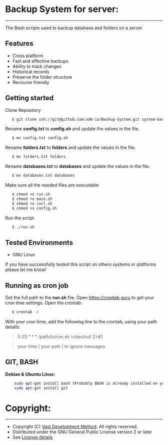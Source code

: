 # Backup System for server:
---------------------
The Bash scripts used to backup database and folders on a server

## Features

* Cross platform
* Fast and effective backups
* Ability to track changes
* Historical records
* Preserve the folder structure
* Recourse friendly

## Getting started

Clone Repository

```bash
   $ git clone ssh://git@github.com:vdm-io/Backup-System.git system-backup
```

Rename __config.txt__ to __config.sh__ and update the values in the file.

```bash
   $ mv config.txt config.sh
```

Rename __folders.txt__ to __folders__ and update the values in the file.

```bash
   $ mv folders.txt folders
```

Rename __databases.txt__ to __databases__ and update the values in the file.

```bash
   $ mv databases.txt databases
```

Make sure all the needed files are executable

```bash
   $ chmod +x run.sh
   $ chmod +x main.sh
   $ chmod +x incl.sh
   $ chmod +x config.sh
```

Run the script

```bash
   $ ./run.sh
```

## Tested Environments

* GNU Linux

If you have successfully tested this script on others systems or platforms please let me know!

## Running as cron job
Get the full path to the __run.sh__ file. Open https://crontab.guru to get your cron time settings. Open the crontab:
```bash
   $ crontab -e
```
With your cron time, add the following line to the crontab, using your path details:
> 5 03 * * * /path/to/run.sh >/dev/null 2>&1

> your time |  your path    | to ignore messages
   
## GIT, BASH

**Debian & Ubuntu Linux:**
```bash
    sudo apt-get install bash (Probably BASH is already installed on your system)
    sudo apt-get install git
```

# Copyright:
---------------------
* Copyright (C) [Vast Development Method](https://www.vdm.io). All rights reserved. 
* Distributed under the GNU General Public License version 2 or later
* See [License details](https://www.vdm.io/gnu-gpl)

